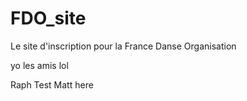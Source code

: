 # FDO_site
Le site d'inscription pour la France Danse Organisation


yo les amis lol


Raph
Test
Matt here
